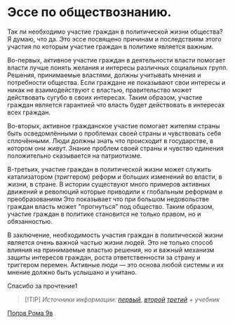 # Эссе по обществознанию.
 
Так ли необходимо участие граждан в политической жизни общества? Я думаю, что да. Это эссе посвящено причинам и последствиям этого участия по которым участие граждан в политике является важным.
 
Во-первых, активное участие граждан в деятельности власти помогает власти лучше понять желания и интересы различных социальных групп. Решения, принимаемые властями, должны учитывать мнения и потребности общества. Если граждане не показывают свои интересы и никак не взаимодействуют с властью, правительство может действовать сугубо в своих интересах. Таким образом, участие граждан является гарантией что власть будет действовать в интересах всех граждан.
 
Во-вторых, активное гражданское участие помогает жителям страны быть осведомлёнными о проблемах своей страны и чувствовать себя сплочёнными. Люди должны знать что происходит в государстве, в котором они живут. Знание проблем своей страны и чувство единения положительно сказывается на патриотизме.
 
В-третьих, участие граждан в политической жизни может служить катализатором (триггером) реформ и больших изменений во власти, в жизни, в стране. В истории существуют много примеров активных движений и революций которые приводили к глобальным реформам и преобразованиям Это показывает что при большом недовольстве граждан власть может "прогнуться" под общество. Таким образом, участие граждан в политике становится не только правом, но и обязанностью.
 
В заключение, необходимость участия граждан в политической жизни является очень важной частью жизни людей. Это не только способ влияния на принимаемые властью решения, но и важный механизм защиты интересов граждан, роста ответственности за страну и триггером перемен. Активные люди — это основа любой системы и их мнение должно быть услышано и учитано.
 
 
Спасибо за прочтение1

> [!TIP] *Источники информации: [первый](https://www.yaklass.ru/p/obshchestvoznanie/6-klass/obshchestvo-v-kotorom-my-zhivem-383889/chto-takoe-obshchestvo-376560/re-4da8d042-e453-4baa-84d6-6b0ddc69d9b1), [второй](https://bguor.ru/subjects/ae-umk-history/html/society/html_pages/h3/h3_1.html) [третий](https://www.work5.ru/article/esse) + учебник*

<ins>Попов Рома 9в</ins>
